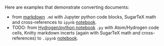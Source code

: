 Here are examples that demonstrate converting documents:

* from [markdown](doc.md?raw=true) `.md` with Jupyter python code blocks, SugarTeX math and cross-references to `ipynb` [notebook](https://nbviewer.jupyter.org/github/kiwi0fruit/pandoctools/blob/master/examples/doc.nbconvert.ipynb).
* TODO: from [Hydrogen/python notebook](notebook.py) `.py` with Atom/Hydrogen code cells, Knitty markdown incerts (again with SugarTeX math and cross-references) to `.ipynb` [notebook]().
